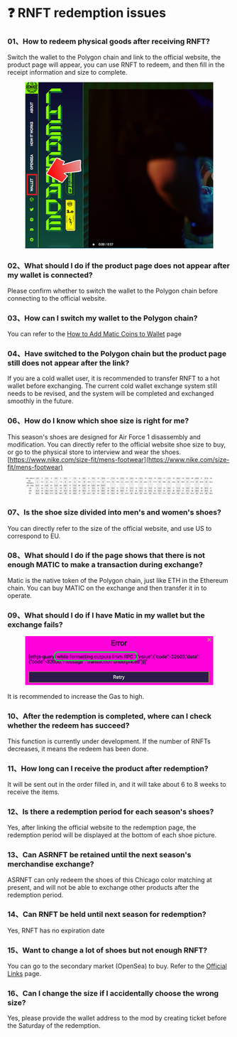 # ❓ RNFT redemption issues

### 01、How to redeem physical goods after receiving RNFT?

Switch the wallet to the Polygon chain and link to the official website, the product page will appear, you can use RNFT to redeem, and then fill in the receipt information and size to complete.

<figure><img src=".gitbook/assets/02 (1).png" alt=""><figcaption></figcaption></figure>

### 02、What should I do if the product page does not appear after my wallet is connected?

Please confirm whether to switch the wallet to the Polygon chain before connecting to the official website.

### 03、How can I switch my wallet to the Polygon chain?

You can refer to the [How to Add Matic Coins to Wallet](how-to-add-a-polygon-chain.md) page

### 04、Have switched to the Polygon chain but the product page still does not appear after the link?

If you are a cold wallet user, it is recommended to transfer RNFT to a hot wallet before exchanging. The current cold wallet exchange system still needs to be revised, and the system will be completed and exchanged smoothly in the future.

### 06、How do I know which shoe size is right for me?

This season's shoes are designed for Air Force 1 disassembly and modification. You can directly refer to the official website shoe size to buy, or go to the physical store to interview and wear the shoes. [https://www.nike.com/size-fit/mens-footwear](https://www.nike.com/size-fit/mens-footwear)

<figure><img src=".gitbook/assets/07.jpg" alt=""><figcaption></figcaption></figure>

### 07、Is the shoe size divided into men's and women's shoes?

You can directly refer to the size of the official website, and use US to correspond to EU.

### 08、What should I do if the page shows that there is not enough MATIC to make a transaction during exchange?

Matic is the native token of the Polygon chain, just like ETH in the Ethereum chain. You can buy MATIC on the exchange and then transfer it in to operate.

### 09、What should I do if I have Matic in my wallet but the exchange fails?

<figure><img src=".gitbook/assets/05.png" alt=""><figcaption></figcaption></figure>

It is recommended to increase the Gas to high.

### 10、After the redemption is completed, where can I check whether the redeem has succeed?

This function is currently under development. If the number of RNFTs decreases, it means the redeem has been done.

### 11、How long can I receive the product after redemption?

It will be sent out in the order filled in, and it will take about 6 to 8 weeks to receive the items.

### 12、Is there a redemption period for each season's shoes?

Yes, after linking the official website to the redemption page, the redemption period will be displayed at the bottom of each shoe picture.

### 13、Can ASRNFT be retained until the next season's merchandise exchange?

ASRNFT can only redeem the shoes of this Chicago color matching at present, and will not be able to exchange other products after the redemption period.

### 14、Can RNFT be held until next season for redemption?

Yes, RNFT has no expiration date

### 15、Want to change a lot of shoes but not enough RNFT?

You can go to the secondary market (OpenSea) to buy. Refer to the [Official Links](official-link.md) page.

### 16、Can I change the size if I accidentally choose the wrong size?

Yes, please provide the wallet address to the mod by creating ticket before the Saturday of the redemption.

